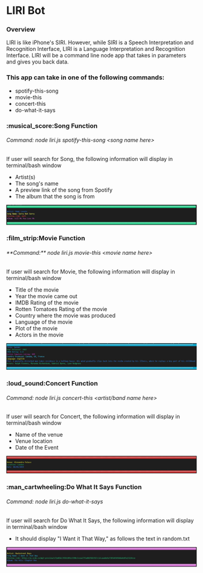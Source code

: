 # LIRI Bot 
<h3>Overview</h3> 
LIRI is like iPhone's SIRI. However, while SIRI is a Speech Interpretation and Recognition Interface, LIRI is a Language Interpretation and Recognition Interface. LIRI will be a command line node app that takes in parameters and gives you back data.

<h3>This app can take in one of the following commands:</h3>
<ul>
<li>spotify-this-song</li>
<li>movie-this</li>
<li>concert-this</li>
<li>do-what-it-says</li>
</ul>



<h3>:musical_score:Song Function</h3>
<h6>Command: node liri.js spotify-this-song &lt;song name here&gt;</h6>
If user will search for Song, the following information will display in terminal/bash window

<ul>
<li>Artist(s)</li>
<li>The song's name</li>
<li>A preview link of the song from Spotify</li>
<li>The album that the song is from</li>
</ul>

![GitHub Logo](image/song.jpg)


<h3>:film_strip:Movie Function</h3>
<h6>**Command:** node liri.js movie-this  &lt;movie name here&gt;</h6>
If user will search for Movie, the following information will display in terminal/bash window
<ul>
<li>Title of the movie</li>
<li>Year the movie came out</li>
<li>IMDB Rating of the movie</li>
<li>Rotten Tomatoes Rating of the movie</li>
<li>Country where the movie was produced</li>
<li>Language of the movie</li>
<li>Plot of the movie</li>
<li>Actors in the movie</li>
</ul>

![GitHub Logo](image/movie.jpg)



<h3>:loud_sound:Concert Function</h3>
<h6>Command: node liri.js concert-this  &lt;artist/band name here&gt;</h6>
If user will search for Concert, the following information will display in terminal/bash window
<ul>
<li>Name of the venue</li>
<li>Venue location</li>
<li>Date of the Event</li>
</ul>

![GitHub Logo](image/concert.jpg)

<h3>:man_cartwheeling:Do What It Says Function</h3>
<h6>Command: node liri.js do-what-it-says</h6>
If user will search for Do What It Says, the following information will display in terminal/bash window
<ul>
<li>It should display "I Want it That Way," as follows the text in random.txt</li>
</ul>

![GitHub Logo](image/doWhatItSays.jpg)









